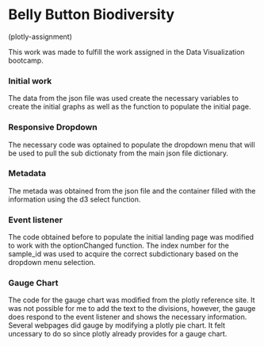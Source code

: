# Belly Button Biodiversity
(plotly-assignment)

This work was made to fulfill the work assigned in the Data Visualization bootcamp.
 
 ### Initial work
 
 The data from the json file was used create the necessary variables to create the initial graphs as well as the function to populate the initial page.
 
 ### Responsive Dropdown
 
 The necessary code was optained to populate the dropdown menu that will be used to pull the sub dictionaty from the main json file dictionary.
 
 ### Metadata
 
 The metada was obtained from the json file and the container filled with the information using the d3 select function.
 
 ### Event listener
 
 The code obtained before to populate the initial landing page was modified to work with the optionChanged function. The index number for the sample_id was used to acquire the correct subdictionary based on the dropdown menu selection.

 ### Gauge Chart

 The code for the gauge chart was modified from the plotly reference site. It was not possible for me to add the text to the divisions, however, the gauge does respond to the event listener and shows the necessary information. Several webpages did gauge by modifying a plotly pie chart. It felt uncessary to do so since plotly already provides for a gauge chart.

